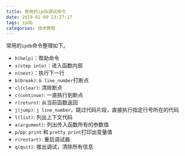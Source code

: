 ```yaml
---
title: 常用的ipdb调试命令
date: 2019-02-09 23:27:17
tags: ipdb
categories: 技术教程
---
```


常用的`ipdb`命令整理如下。

- `h(help)`：帮助命令
- `s(step into)`：进入函数内部
- `n(next)`：执行下一行
- `b(break)`: `b line_number`打断点
- `cl(clear)`: 清除断点
- `c(continue)`: 一直执行到断点
- `r(return)`: 从当前函数返回
- `j(jump)`: `j line_number`，跳过代码片段，直接执行指定行号所在的代码
- `l(list)`: 列出上下文代码
- `a(argument)`: 列出传入函数所有的参数值
- `p/pp`: `print` 和 `pretty print`打印出变量值
- `r(restart)`: 重启调试器
- `q(quit)`: 推出调试，清除所有信息